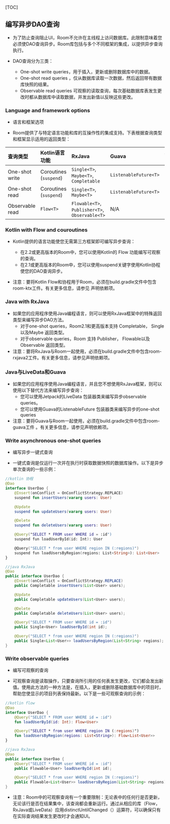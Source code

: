 [TOC]

## 编写异步DAO查询

* 为了防止查询阻止UI，Room不允许在主线程上访问数据库。此限制意味着您必须使DAO查询异步。Room库包括与多个不同框架的集成，以提供异步查询执行。

* DAO查询分为三类：
  * One-shot write queries，用于插入，更新或删除数据库中的数据。
  * One-shot read queries ，仅从数据库读取一次数据，然后返回带有数据库快照的结果。
  * Observable read queries 可观察的读取查询，每次基础数据库表发生更改时都从数据库中读取数据，并发出新值以反映这些更改。

### Language and framework options

* 语言和框架选项

* Room提供了与特定语言功能和库的互操作性的集成支持。下表根据查询类型和框架显示适用的返回类型：

| 查询类型        | Kotlin语言功能         | RxJava                                         | Guava                 | Jetpack Lifecycle |
| :-------------- | :--------------------- | :--------------------------------------------- | :-------------------- | :---------------- |
| One-shot write  | Coroutines (`suspend`) | `Single<T>`, `Maybe<T>`, `Completable`         | `ListenableFuture<T>` | N/A               |
| One-shot read   | Coroutines (`suspend`) | `Single<T>`, `Maybe<T>`                        | `ListenableFuture<T>` | N/A               |
| Observable read | `Flow<T>`              | `Flowable<T>`, `Publisher<T>`, `Observable<T>` | N/A                   | `LiveData<T>`     |

### Kotlin with Flow and couroutines

* Kotlin提供的语言功能使您无需第三方框架即可编写异步查询：
  * 在2.2或更高版本的Room中，您可以使用Kotlin的 Flow 功能编写可观察的查询。
  * 在2.1或更高版本的Room中，您可以使用suspend关键字使用Kotlin协程使您的DAO查询异步。

* 注意：要将Kotlin Flow和协程用于Room，必须在build.gradle文件中包含room-ktx工件。有关更多信息，请参见 声明依赖项。

### Java with RxJava

* 如果您的应用程序使用Java编程语言，则可以使用RxJava框架中的特殊返回类型来编写异步DAO方法。
  * 对于one-shot queries，Room2.1和更高版本支持 Completable， Single<T>以及Maybe<T> 返回类型。
  * 对于observable queries，Room 支持 Publisher<T>， Flowable<T>以及Observable<T> 返回类型。
* 注意：要将RxJava与Room一起使用，必须在build.gradle文件中包含room-rxjava2工件。有关更多信息，请参见声明依赖项。

### Java与LiveData和Guava

* 如果您的应用程序使用Java编程语言，并且您不想使用RxJava框架，则可以使用以下替代方法来编写异步查询：
  * 您可以使用Jetpack的LiveData 包装器类来编写异步observable queries。
  * 您可以使用Guava的ListenableFuture 包装器类来编写异步的one-shot queries
* 注意：要将Guava与Room一起使用，必须在build.gradle文件中包含room-guava工件 。有关更多信息，请参见声明依赖项。

### Write asynchronous one-shot queries

* 编写异步一键式查询

* 一键式查询是仅运行一次并在执行时获取数据快照的数据库操作。以下是异步单次查询的一些示例：

```kotlin
//kotlin 协程
@Dao
interface UserDao {
    @Insert(onConflict = OnConflictStrategy.REPLACE)
    suspend fun insertUsers(vararg users: User)

    @Update
    suspend fun updateUsers(vararg users: User)

    @Delete
    suspend fun deleteUsers(vararg users: User)

    @Query("SELECT * FROM user WHERE id = :id")
    suspend fun loadUserById(id: Int): User

    @Query("SELECT * from user WHERE region IN (:regions)")
    suspend fun loadUsersByRegion(regions: List<String>): List<User>
}
```

```java
//java RxJava
@Dao
public interface UserDao {
    @Insert(onConflict = OnConflictStrategy.REPLACE)
    public Completable insertUsers(List<User> users);

    @Update
    public Completable updateUsers(List<User> users);

    @Delete
    public Completable deleteUsers(List<User> users);

    @Query("SELECT * FROM user WHERE id = :id")
    public Single<User> loadUserById(int id);

    @Query("SELECT * from user WHERE region IN (:regions)")
    public Single<List<User>> loadUsersByRegion(List<String> regions);
}
```

### Write observable queries

* 编写可观察的查询

* 可观察查询是读取操作，只要查询所引用的任何表发生更改，它们都会发出新值。使用此方法的一种方法是，在插入，更新或删除基础数据库中的项目时，帮助您使显示的项目列表保持最新。以下是一些可观察查询的示例：

```kotlin
//kotlin flow
@Dao
interface UserDao {
    @Query("SELECT * FROM user WHERE id = :id")
    fun loadUserById(id: Int): Flow<User>

    @Query("SELECT * from user WHERE region IN (:regions)")
    fun loadUsersByRegion(regions: List<String>): Flow<List<User>>
}
```

```java
//java RxJava
@Dao
public interface UserDao {
    @Query("SELECT * FROM user WHERE id = :id")
    public Flowable<User> loadUserById(int id);

    @Query("SELECT * from user WHERE region IN (:regions)")
    public Flowable<List<User>> loadUsersByRegion(List<String> regions);
}
```

* 注意：Room中的可观察查询有一个重要限制：无论表中的任何行是否更新，无论该行是否在结果集中，该查询都会重新运行。通过从相应的库（Flow，RxJava或LiveData）应用distinctUntilChanged（）运算符，可以确保只有在实际查询结果发生更改时才会通知UI。
  